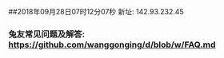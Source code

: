 ##2018年09月28日07时12分07秒 新址: 142.93.232.45
### 兔友常见问题及解答: https://github.com/wanggonging/d/blob/w/FAQ.md
